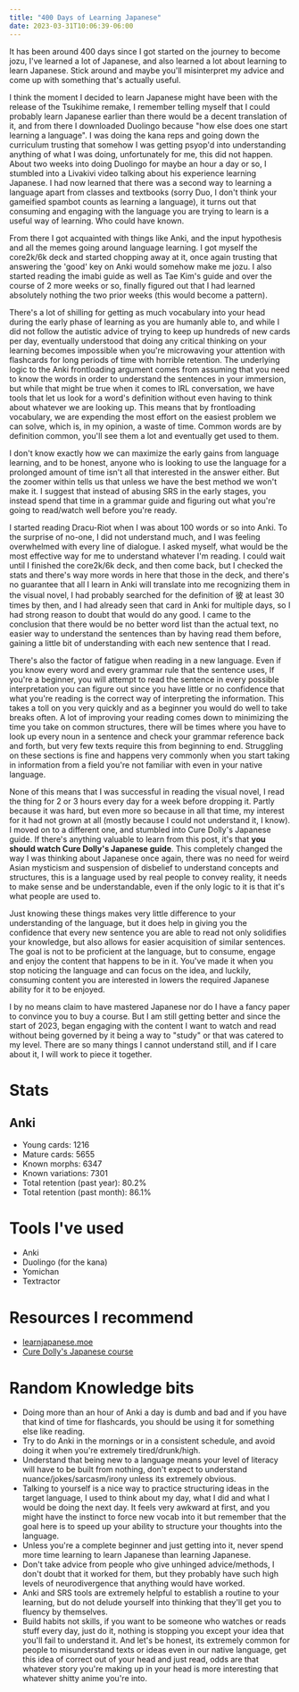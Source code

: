 ```yaml
---
title: "400 Days of Learning Japanese"
date: 2023-03-31T10:06:39-06:00
---
```


It has been around 400 days since I got started on the journey to become jozu, I've learned a lot of Japanese, and also learned a lot about learning to learn Japanese. Stick around and maybe you'll misinterpret my advice and come up with something that's actually useful.

I think the moment I decided to learn Japanese might have been with the release of the Tsukihime remake, I remember telling myself that I could probably learn Japanese earlier than there would be a decent translation of it, and from there I downloaded Duolingo because "how else does one start learning a language".
I was doing the kana reps and going down the curriculum trusting that somehow I was getting psyop'd into understanding anything of what I was doing, unfortunately for me, this did not happen.
About two weeks into doing Duolingo for maybe an hour a day or so, I stumbled into a Livakivi video talking about his experience learning Japanese. I had now learned that there was a second way to learning a language apart from classes and textbooks (sorry Duo, I don't think your gameified spambot counts as learning a language), it turns out that consuming and engaging with the language you are trying to learn is a useful way of learning. Who could have known.

From there I got acquainted with things like Anki, and the input hypothesis and all the memes going around language learning. I got myself the core2k/6k deck and started chopping away at it, once again trusting that answering the 'good' key on Anki would somehow make me jozu. I also started reading the imabi guide as well as Tae Kim's guide and over the course of 2 more weeks or so, finally figured out that I had learned absolutely nothing the two prior weeks (this would become a pattern).

There's a lot of shilling for getting as much vocabulary into your head during the early phase of learning as you are humanly able to, and while I did not follow the autistic advice of trying to keep up hundreds of new cards per day, eventually understood that doing any critical thinking on your learning becomes impossible when you're microwaving your attention with flashcards for long periods of time with horrible retention.
The underlying logic to the Anki frontloading argument comes from assuming that you need to know the words in order to understand the sentences in your immersion, but while that might be true when it comes to IRL conversation, we have tools that let us look for a word's definition without even having to think about whatever we are looking up. This means that by frontloading vocabulary, we are expending the most effort on the easiest problem we can solve, which is, in my opinion, a waste of time. Common words are by definition common, you'll see them a lot and eventually get used to them.

I don't know exactly how we can maximize the early gains from language learning, and to be honest, anyone who is looking to use the language for a prolonged amount of time isn't all that interested in the answer either. But the zoomer within tells us that unless we have the best method we won't make it. I suggest that instead of abusing SRS in the early stages, you instead spend that time in a grammar guide and figuring out what you're going to read/watch well before you're ready.

I started reading Dracu-Riot when I was about 100 words or so into Anki. To the surprise of no-one, I did not understand much, and I was feeling overwhelmed with every line of dialogue.
I asked myself, what would be the most effective way for me to understand whatever I'm reading. I could wait until I finished the core2k/6k deck, and then come back, but I checked the stats and there's way more words in here that those in the deck, and there's no guarantee that all I learn in Anki will translate into me recognizing them in the visual novel, I had probably searched for the definition of 彼 at least 30 times by then, and I had already seen that card in Anki for multiple days, so I had strong reason to doubt that would do any good.
I came to the conclusion that there would be no better word list than the actual text, no easier way to understand the sentences than by having read them before, gaining a little bit of understanding with each new sentence that I read.

There's also the factor of fatigue when reading in a new language. Even if you know every word and every grammar rule that the sentence uses, If you're a beginner, you will attempt to read the sentence in every possible interpretation you can figure out since you have little or no confidence that what you're reading is the correct way of interpreting the information. This takes a toll on you very quickly and as a beginner you would do well to take breaks often.
A lot of improving your reading comes down to minimizing the time you take on common structures, there will be times where you have to look up every noun in a sentence and check your grammar reference back and forth, but very few texts require this from beginning to end. Struggling on these sections is fine and happens very commonly when you start taking in information from a field you're not familiar with even in your native language.

None of this means that I was successful in reading the visual novel, I read the thing for 2 or 3 hours every day for a week before dropping it. Partly because it was hard, but even more so because in all that time, my interest for it had not grown at all (mostly because I could not understand it, I know).
I moved on to a different one, and stumbled into Cure Dolly's Japanese guide. If there's anything valuable to learn from this post, it's that **you should watch Cure Dolly's Japanese guide**. This completely changed the way I was thinking about Japanese once again, there was no need for weird Asian mysticism and suspension of disbelief to understand concepts and structures, this is a language used by real people to convey reality, it needs to make sense and be understandable, even if the only logic to it is that it's what people are used to.

Just knowing these things makes very little difference to your understanding of the language, but it does help in giving you the confidence that every new sentence you are able to read not only solidifies your knowledge, but also allows for easier acquisition of similar sentences.
The goal is not to be proficient at the language, but to consume, engage and enjoy the content that happens to be in it. You've made it when you stop noticing the language and can focus on the idea, and luckily, consuming content you are interested in lowers the required Japanese ability for it to be enjoyed.

I by no means claim to have mastered Japanese nor do I have a fancy paper to convince you to buy a course. But I am still getting better and since the start of 2023, began engaging with the content I want to watch and read without being governed by it being a way to "study" or that was catered to my level. There are so many things I cannot understand still, and if I care about it, I will work to piece it together.

# Stats

## Anki

- Young cards: 1216
- Mature cards: 5655
- Known morphs: 6347
- Known variations: 7301
- Total retention (past year): 80.2%
- Total retention (past month): 86.1%

# Tools I've used

- Anki
- Duolingo (for the kana)
- Yomichan
- Textractor

# Resources I recommend

- [learnjapanese.moe](learnjapanese.moe)
- [Cure Dolly's Japanese course](https://www.youtube.com/playlist%3flist=PLg9uYxuZf8x_A-vcqqyOFZu06WlhnypWj)

# Random Knowledge bits

- Doing more than an hour of Anki a day is dumb and bad and if you have that kind of time for flashcards, you should be using it for something else like reading.
- Try to do Anki in the mornings or in a consistent schedule, and avoid doing it when you're extremely tired/drunk/high.
- Understand that being new to a language means your level of literacy will have to be built from nothing, don't expect to understand nuance/jokes/sarcasm/irony unless its extremely obvious.
- Talking to yourself is a nice way to practice structuring ideas in the target language, I used to think about my day, what I did and what I would be doing the next day. It feels very awkward at first, and you might have the instinct to force new vocab into it but remember that the goal here is to speed up your ability to structure your thoughts into the language.
- Unless you're a complete beginner and just getting into it, never spend more time learning to learn Japanese than learning Japanese.
- Don't take advice from people who give unhinged advice/methods, I don't doubt that it worked for them, but they probably have such high levels of neurodivergence that anything would have worked.
- Anki and SRS tools are extremely helpful to establish a routine to your learning, but do not delude yourself into thinking that they'll get you to fluency by themselves.
- Build habits not skills, if you want to be someone who watches or reads stuff every day, just do it, nothing is stopping you except your idea that you'll fail to understand it. And let's be honest, its extremely common for people to misunderstand texts or ideas even in our native language, get this idea of correct out of your head and just read, odds are that whatever story you're making up in your head is more interesting that whatever shitty anime you're into.
